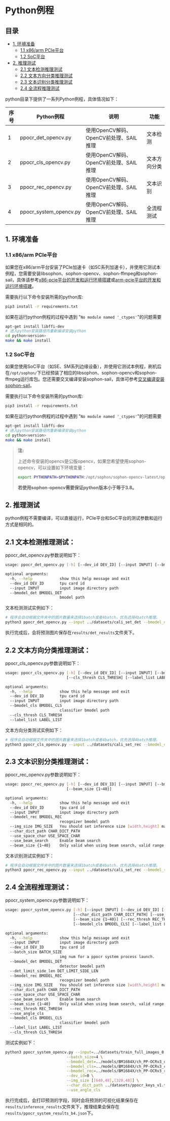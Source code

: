 # Python例程

## 目录

* [1. 环境准备](#1-环境准备)
    * [1.1 x86/arm PCIe平台](#11-x86arm-pcie平台)
    * [1.2 SoC平台](#12-soc平台)
* [2. 推理测试](#2-推理测试)
    * [2.1 文本检测推理测试](#21-文本检测推理测试)
    * [2.2 文本方向分类推理测试](#22-文本方向分类推理测试)
    * [2.3 文本识别分类推理测试](#23-文本识别分类推理测试)
    * [2.4 全流程推理测试](#24-全流程推理测试)

python目录下提供了一系列Python例程，具体情况如下：

| 序号   | Python例程              | 说明                                    | 功能 |
| ----   | ----------------       | ---------------------------             |-    |
| 1      | ppocr_det_opencv.py    | 使用OpenCV解码、OpenCV前处理、SAIL推理   |文本检测|
| 2      | ppocr_cls_opencv.py    | 使用OpenCV解码、OpenCV前处理、SAIL推理   |文本方向分类|
| 3      | ppocr_rec_opencv.py    | 使用OpenCV解码、OpenCV前处理、SAIL推理   |文本识别|
| 4      | ppocr_system_opencv.py | 使用OpenCV解码、OpenCV前处理、SAIL推理   |全流程测试|

## 1. 环境准备
### 1.1 x86/arm PCIe平台

如果您在x86/arm平台安装了PCIe加速卡（如SC系列加速卡），并使用它测试本例程，您需要安装libsophon、sophon-opencv、sophon-ffmpeg和sophon-sail，具体请参考[x86-pcie平台的开发和运行环境搭建](../../../docs/Environment_Install_Guide.md#3-x86-pcie平台的开发和运行环境搭建)或[arm-pcie平台的开发和运行环境搭建](../../../docs/Environment_Install_Guide.md#5-arm-pcie平台的开发和运行环境搭建)。

需要执行以下命令安装所需的python库:
```bash
pip3 install -r requirements.txt
```

如果在运行python例程的过程中遇到 "`No module named '_ctypes'`"的问题需要
```bash
apt-get install libffi-dev
# 进入python安装路径内重新编译安装python
cd python<version>
make && make install
```
### 1.2 SoC平台

如果您使用SoC平台（如SE、SM系列边缘设备），并使用它测试本例程，刷机后在`/opt/sophon/`下已经预装了相应的libsophon、sophon-opencv和sophon-ffmpeg运行库包。您还需要交叉编译安装sophon-sail，具体可参考[交叉编译安装sophon-sail](../../../docs/Environment_Install_Guide.md#42-交叉编译安装sophon-sail)。

需要执行以下命令安装所需的python库:
```bash
pip3 install -r requirements.txt
```

如果在运行python例程的过程中遇到 "`No module named '_ctypes'`"的问题需要
```bash
apt-get install libffi-dev
# 进入python安装路径内重新编译安装python
cd python<version>
make && make install
```

> **注:**
>
> 上述命令安装的opencv是公版opencv，如果您希望使用sophon-opencv，可以设置如下环境变量：
> ```bash
> export PYTHONPATH=$PYTHONPATH:/opt/sophon/sophon-opencv-latest/opencv-python/
> ```
> **若使用sophon-opencv需要保证python版本小于等于3.8。**

## 2. 推理测试
python例程不需要编译，可以直接运行，PCIe平台和SoC平台的测试参数和运行方式是相同的。
## 2.1 文本检测推理测试：
ppocr_det_opencv.py参数说明如下：
```bash
usage: ppocr_det_opencv.py [-h] [--dev_id DEV_ID] [--input INPUT] [--bmodel_det BMODEL_DET]

optional arguments:
  -h, --help            show this help message and exit
  --dev_id DEV_ID       tpu card id
  --input INPUT         input image directory path
  --bmodel_det BMODEL_DET
                        bmodel path
```

文本检测测试实例如下：
```bash
# 程序会自动根据文件夹中的图片数量来选择1batch或者4batch，优先选择4batch推理。
python3 ppocr_det_opencv.py --input ../datasets/cali_set_det --bmodel_det ../models/BM1684X/ch_PP-OCRv3_det_fp32.bmodel --dev_id 0
```
执行完成后，会将预测图片保存在`results/det_results`文件夹下。

## 2.2 文本方向分类推理测试：
ppocr_cls_opencv.py参数说明如下：
```bash
usage: ppocr_cls_opencv.py [-h] [--dev_id DEV_ID] [--input INPUT] [--bmodel_cls BMODEL_CLS]
                           [--cls_thresh CLS_THRESH] [--label_list LABEL_LIST]

optional arguments:
  -h, --help            show this help message and exit
  --dev_id DEV_ID       tpu card id
  --input INPUT         input image directory path
  --bmodel_cls BMODEL_CLS
                        classifier bmodel path
  --cls_thresh CLS_THRESH
  --label_list LABEL_LIST
```

文本方向分类测试实例如下：
```bash
# 程序会自动根据文件夹中的图片数量来选择1batch或者4batch，优先选择4batch推理。
python3 ppocr_cls_opencv.py --input ../datasets/cali_set_rec --bmodel_cls ../models/BM1684X/ch_PP-OCRv3_cls_fp32.bmodel --dev_id 0 --cls_thresh 0.9 --label_list 0,180
```

## 2.3 文本识别分类推理测试：
ppocr_rec_opencv.py参数说明如下：
```bash
usage: ppocr_rec_opencv.py [-h] [--dev_id DEV_ID] [--input INPUT] [--bmodel_rec BMODEL_REC] [--img_size IMG_SIZE] [--char_dict_path CHAR_DICT_PATH] [--use_space_char USE_SPACE_CHAR] [--use_beam_search]
                           [--beam_size {1~40}]

optional arguments:
  -h, --help            show this help message and exit
  --dev_id DEV_ID       tpu card id
  --input INPUT         input image directory path
  --bmodel_rec BMODEL_REC
                        recognizer bmodel path
  --img_size IMG_SIZE   You should set inference size [width,height] manually if using multi-stage bmodel.
  --char_dict_path CHAR_DICT_PATH
  --use_space_char USE_SPACE_CHAR
  --use_beam_search     Enable beam search
  --beam_size {1~40}    Only valid when using beam search, valid range 1~40
```

文本识别测试实例如下：
```bash
# 程序会自动根据文件夹中的图片数量来选择1batch或者4batch，优先选择4batch推理。
python3 ppocr_rec_opencv.py --input ../datasets/cali_set_rec --bmodel_rec ../models/BM1684X/ch_PP-OCRv3_rec_fp32.bmodel --dev_id 0 --img_size [[640,48],[320,48]] --char_dict_path ../datasets/ppocr_keys_v1.txt
```

## 2.4 全流程推理测试：
ppocr_system_opencv.py参数说明如下：
```bash
usage: ppocr_system_opencv.py [-h] [--input INPUT] [--dev_id DEV_ID] [--batch_size BATCH_SIZE] [--bmodel_det BMODEL_DET] [--det_limit_side_len DET_LIMIT_SIDE_LEN] [--bmodel_rec BMODEL_REC] [--img_size IMG_SIZE]
                              [--char_dict_path CHAR_DICT_PATH] [--use_space_char USE_SPACE_CHAR] [--use_beam_search]
                              [--beam_size {1~40}] [--rec_thresh REC_THRESH] [--use_angle_cls]
                              [--bmodel_cls BMODEL_CLS] [--label_list LABEL_LIST] [--cls_thresh CLS_THRESH]

optional arguments:
  -h, --help            show this help message and exit
  --input INPUT         input image directory path
  --dev_id DEV_ID       tpu card id
  --batch_size BATCH_SIZE
                        img num for a ppocr system process launch.
  --bmodel_det BMODEL_DET
                        detector bmodel path
  --det_limit_side_len DET_LIMIT_SIDE_LEN
  --bmodel_rec BMODEL_REC
                        recognizer bmodel path
  --img_size IMG_SIZE   You should set inference size [width,height] manually if using multi-stage bmodel.
  --char_dict_path CHAR_DICT_PATH
  --use_space_char USE_SPACE_CHAR
  --use_beam_search     Enable beam search
  --beam_size {1~40}    Only valid when using beam search, valid range 1~40
  --rec_thresh REC_THRESH
  --use_angle_cls
  --bmodel_cls BMODEL_CLS
                        classifier bmodel path
  --label_list LABEL_LIST
  --cls_thresh CLS_THRESH
```

测试实例如下：
```bash
python3 ppocr_system_opencv.py --input=../datasets/train_full_images_0 \
                           --batch_size=4 \
                           --bmodel_det=../models/BM1684X/ch_PP-OCRv3_det_fp32.bmodel \
                           --bmodel_cls=../models/BM1684X/ch_PP-OCRv3_cls_fp32.bmodel \
                           --bmodel_rec=../models/BM1684X/ch_PP-OCRv3_rec_fp32.bmodel \
                           --dev_id=0 \
                           --img_size [[640,48],[320,48]] \
                           --char_dict_path ../datasets/ppocr_keys_v1.txt \
                           --use_angle_cls
```

执行完成后，会打印预测的字段，同时会将预测的可视化结果保存在`results/inference_results`文件夹下，推理结果会保存在`results/ppocr_system_results_b4.json`下。
